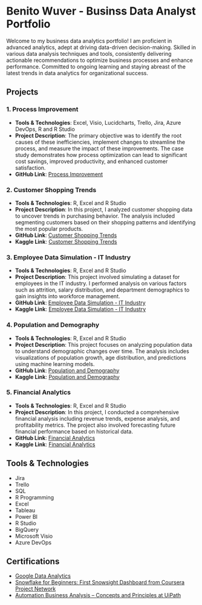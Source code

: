 
# Benito Wuver - Businss Data Analyst Portfolio

Welcome to my business data analytics portfolio! I am proficient in advanced analytics, adept at driving data-driven decision-making. Skilled in various data analysis techniques and tools, consistently delivering actionable recommendations to optimize business processes and enhance performance. Committed to ongoing learning and staying abreast of the latest trends in data analytics for organizational success.

## Projects

### 1. Process Improvement
- **Tools & Technologies**: Excel, Visio, Lucidcharts, Trello, Jira, Azure DevOps, R and R Studio
- **Project Description**: The primary objective was to identify the root causes of these inefficiencies, implement changes to streamline the process, and measure the impact of these improvements. The case study demonstrates how process optimization can lead to significant cost savings, improved productivity, and enhanced customer satisfaction.
- **GitHub Link**: [Process Improvement](https://github.com/cliffinn/process-improvement)


### 2. Customer Shopping Trends
- **Tools & Technologies**: R, Excel and R Studio
- **Project Description**: In this project, I analyzed customer shopping data to uncover trends in purchasing behavior. The analysis included segmenting customers based on their shopping patterns and identifying the most popular products.
- **GitHub Link**: [Customer Shopping Trends](https://github.com/cliffinn/customer-shopping-trends)
- **Kaggle Link**: [Customer Shopping Trends](https://www.kaggle.com/code/benitoitelewuver/customer-shopping-trends-datasets)

### 3. Employee Data Simulation - IT Industry
- **Tools & Technologies**: R, Excel and R Studio
- **Project Description**: This project involved simulating a dataset for employees in the IT industry. I performed analysis on various factors such as attrition, salary distribution, and department demographics to gain insights into workforce management.
- **GitHub Link**: [Employee Data Simulation - IT Industry](https://github.com/cliffinn/employee-data-simulation)
- **Kaggle Link**: [Employee Data Simulation - IT Industry](https://www.kaggle.com/code/benitoitelewuver/employee-data-simulation-dataset-eda-in-r)

### 4. Population and Demography
- **Tools & Technologies**: R, Excel and R Studio
- **Project Description**: This project focuses on analyzing population data to understand demographic changes over time. The analysis includes visualizations of population growth, age distribution, and predictions using machine learning models.
- **GitHub Link**: [Population and Demography](https://github.com/cliffinn/population-and-demography)
- **Kaggle Link**: [Population and Demography](https://www.kaggle.com/code/benitoitelewuver/population-and-demography-datasets)

### 5. Financial Analytics
- **Tools & Technologies**: R, Excel and R Studio
- **Project Description**: In this project, I conducted a comprehensive financial analysis including revenue trends, expense analysis, and profitability metrics. The project also involved forecasting future financial performance based on historical data.
- **GitHub Link**: [Financial Analytics](https://github.com/cliffinn/financial-analytics)
- **Kaggle Link**: [Financial Analytics](https://www.kaggle.com/code/benitoitelewuver/financial-analytics-datasets)


## Tools & Technologies
- Jira
- Trello
- SQL
- R Programming
- Excel
- Tableau
- Power BI
- R Studio
- BigQuery
- Microsoft Visio
- Azure DevOps

## Certifications
- [Google Data Analytics](https://www.coursera.org/account/accomplishments/professional-cert/BPTFSXB95SHQ?utm_source=link&utm_medium=certificate&utm_content=cert_image&utm_campaign=sharing_cta&utm_product=prof)
- [Snowflake for Beginners: First Snowsight Dashboard from Coursera Project Network](https://coursera.org/share/18d725a64e8ce010f0532e5ec580096e)
- [Automation Business Analysis – Concepts and Principles at UiPath](https://coursera.org/share/44a1cbee5a897c36568bcb968f150df7)

